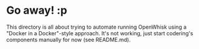 # Go away! :p

This directory is all about trying to automate running OpenWhisk using a "Docker in a Docker"-style approach. It's not working, just start codering's components manually for now (see README.md).